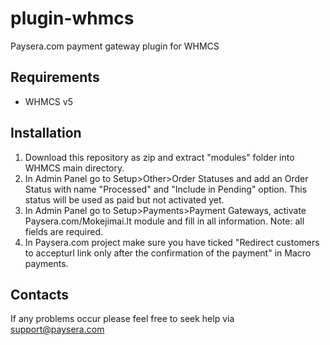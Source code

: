 plugin-whmcs
=================

Paysera.com payment gateway plugin for WHMCS

Requirements
------------

- WHMCS v5

Installation
------------

1. Download this repository as zip and extract "modules" folder into WHMCS main directory.
2. In Admin Panel go to Setup>Other>Order Statuses and add an Order Status with name "Processed" and "Include in Pending" option. This status will be used as paid but not activated yet.
3. In Admin Panel go to Setup>Payments>Payment Gateways, activate Paysera.com/Mokejimai.lt module and fill in all information.
Note: all fields are required.
4. In Paysera.com project make sure you have ticked "Redirect customers to accepturl link only after the confirmation of the payment" in
Macro payments.

Contacts
--------

If any problems occur please feel free to seek help via support@paysera.com